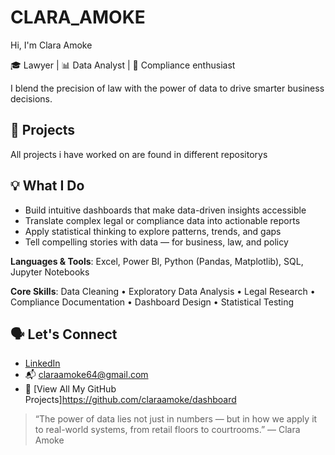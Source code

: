# CLARA_AMOKE
 Hi, I'm Clara Amoke

🎓 Lawyer | 📊 Data Analyst | 📌 Compliance enthusiast 

I blend the precision of law with the power of data to drive smarter business decisions.

## 💼 Projects
All projects i have worked on are found in different repositorys

## 💡 What I Do

- Build intuitive dashboards that make data-driven insights accessible 
- Translate complex legal or compliance data into actionable reports 
- Apply statistical thinking to explore patterns, trends, and gaps 
- Tell compelling stories with data — for business, law, and policy

**Languages & Tools**: 
Excel, Power BI, Python (Pandas, Matplotlib), SQL, Jupyter Notebooks

**Core Skills**: 
Data Cleaning • Exploratory Data Analysis • Legal Research • Compliance Documentation • Dashboard Design • Statistical Testing


## 🗣️ Let's Connect

- [LinkedIn](https://www.linkedin.com/in/claraamoke) 
- 📬 claraamoke64@gmail.com 
- 📁 [View All My GitHub Projects]https://github.com/claraamoke/dashboard


> “The power of data lies not just in numbers — but in how we apply it to real-world systems, from retail floors to courtrooms.” 
> — Clara Amoke
